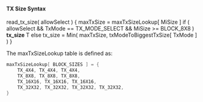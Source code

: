 #### TX Size Syntax

<div class="syntax">
read_tx_size( allowSelect ) {
    maxTxSize = maxTxSizeLookup[ MiSize ]
    if ( allowSelect && TxMode == TX_MODE_SELECT && MiSize >= BLOCK_8X8 )
        <b>tx_size</b>                                                      T
    else
        tx_size = Min( maxTxSize, txModeToBiggestTxSize[ TxMode ] )
}

</div>

The maxTxSizeLookup table is defined as:

~~~~~ c
maxTxSizeLookup[ BLOCK_SIZES ] = {
    TX_4X4, TX_4X4, TX_4X4,
    TX_8X8, TX_8X8, TX_8X8,
    TX_16X16, TX_16X16, TX_16X16,
    TX_32X32, TX_32X32, TX_32X32, TX_32X32,
}
~~~~~
